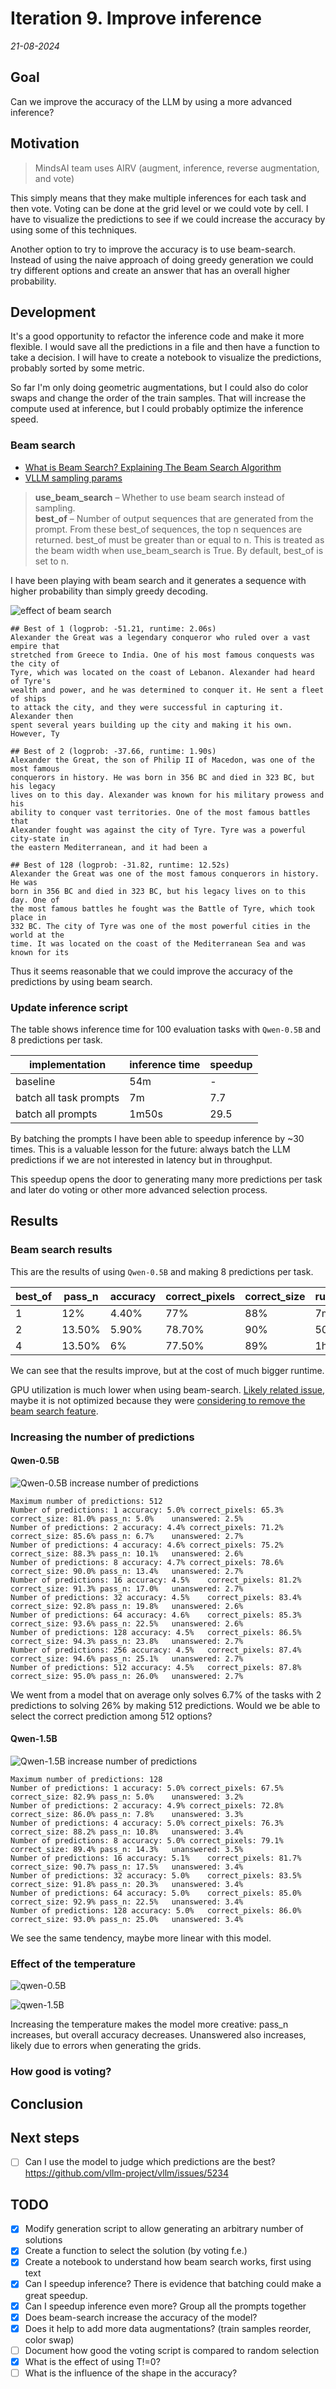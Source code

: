 # Iteration 9. Improve inference

_21-08-2024_

## Goal

Can we improve the accuracy of the LLM by using a more advanced inference?

## Motivation

> MindsAI team uses AIRV (augment, inference, reverse augmentation, and vote)

This simply means that they make multiple inferences for each task and then vote. Voting can be done
at the grid level or we could vote by cell. I have to visualize the predictions to see if we could
increase the accuracy by using some of this techniques.

Another option to try to improve the accuracy is to use beam-search. Instead of using the naive approach of doing greedy generation we could try different options and create an answer that has an overall higher probability.

## Development

It's a good opportunity to refactor the inference code and make it more flexible. I would save all the predictions
in a file and then have a function to take a decision. I will have to create a notebook to visualize the predictions, probably sorted by some metric.

So far I'm only doing geometric augmentations, but I could also do color swaps and change the order of the train samples. That will increase the compute used at inference, but I could probably optimize the inference speed.

### Beam search

- [What is Beam Search? Explaining The Beam Search Algorithm](https://www.width.ai/post/what-is-beam-search)
- [VLLM sampling params](https://docs.vllm.ai/en/latest/dev/sampling_params.html)

> **use_beam_search** – Whether to use beam search instead of sampling.  
> **best_of** – Number of output sequences that are generated from the prompt. From these best_of sequences, the top n sequences are returned. best_of must be greater than or equal to n. This is treated as the beam width when use_beam_search is True. By default, best_of is set to n.

I have been playing with beam search and it generates a sequence with higher probability than simply greedy decoding.

![effect of beam search](res/2024-08-22-16-11-40.png)

```
## Best of 1 (logprob: -51.21, runtime: 2.06s)
Alexander the Great was a legendary conqueror who ruled over a vast empire that
stretched from Greece to India. One of his most famous conquests was the city of
Tyre, which was located on the coast of Lebanon. Alexander had heard of Tyre's
wealth and power, and he was determined to conquer it. He sent a fleet of ships
to attack the city, and they were successful in capturing it. Alexander then
spent several years building up the city and making it his own. However, Ty

## Best of 2 (logprob: -37.66, runtime: 1.90s)
Alexander the Great, the son of Philip II of Macedon, was one of the most famous
conquerors in history. He was born in 356 BC and died in 323 BC, but his legacy
lives on to this day. Alexander was known for his military prowess and his
ability to conquer vast territories. One of the most famous battles that
Alexander fought was against the city of Tyre. Tyre was a powerful city-state in
the eastern Mediterranean, and it had been a

## Best of 128 (logprob: -31.82, runtime: 12.52s)
Alexander the Great was one of the most famous conquerors in history. He was
born in 356 BC and died in 323 BC, but his legacy lives on to this day. One of
the most famous battles he fought was the Battle of Tyre, which took place in
332 BC. The city of Tyre was one of the most powerful cities in the world at the
time. It was located on the coast of the Mediterranean Sea and was known for its
```

Thus it seems reasonable that we could improve the accuracy of the predictions by using beam search.

### Update inference script

The table shows inference time for 100 evaluation tasks with `Qwen-0.5B` and 8 predictions per task.

| implementation         | inference time | speedup |
|------------------------|----------------|---------|
| baseline               | 54m            | -       |
| batch all task prompts | 7m             | 7.7     |
| batch all prompts      | 1m50s          | 29.5    |

By batching the prompts I have been able to speedup inference by ~30 times. This is a valuable lesson for the future: always batch the LLM predictions if we are not interested in latency but in throughput.

This speedup opens the door to generating many more predictions per task and later do voting or other more advanced selection process.

## Results

### Beam search results

This are the results of using `Qwen-0.5B` and making 8 predictions per task.

| best_of | pass_n | accuracy | correct_pixels | correct_size | runtime |
|---------|--------|----------|----------------|--------------|---------|
| 1       | 12%    | 4.40%    | 77%            | 88%          | 7m      |
| 2       | 13.50% | 5.90%    | 78.70%         | 90%          | 50m     |
| 4       | 13.50% | 6%       | 77.50%         | 89%          | 1h30    |

We can see that the results improve, but at the cost of much bigger runtime.

GPU utilization is much lower when using beam-search. [Likely related issue](https://github.com/vllm-project/vllm/issues/1646),
maybe it is not optimized because they were [considering to remove the beam search feature](https://github.com/vllm-project/vllm/issues/6226).

### Increasing the number of predictions

#### Qwen-0.5B

![Qwen-0.5B increase number of predictions](res/2024-08-23-15-37-08.png)

```
Maximum number of predictions: 512
Number of predictions: 1 accuracy: 5.0%	correct_pixels: 65.3%	correct_size: 81.0%	pass_n: 5.0%	unanswered: 2.5%	
Number of predictions: 2 accuracy: 4.4%	correct_pixels: 71.2%	correct_size: 85.6%	pass_n: 6.7%	unanswered: 2.7%	
Number of predictions: 4 accuracy: 4.6%	correct_pixels: 75.2%	correct_size: 88.3%	pass_n: 10.1%	unanswered: 2.6%	
Number of predictions: 8 accuracy: 4.7%	correct_pixels: 78.6%	correct_size: 90.0%	pass_n: 13.4%	unanswered: 2.7%	
Number of predictions: 16 accuracy: 4.5%	correct_pixels: 81.2%	correct_size: 91.3%	pass_n: 17.0%	unanswered: 2.7%	
Number of predictions: 32 accuracy: 4.5%	correct_pixels: 83.4%	correct_size: 92.8%	pass_n: 19.8%	unanswered: 2.6%	
Number of predictions: 64 accuracy: 4.6%	correct_pixels: 85.3%	correct_size: 93.6%	pass_n: 22.5%	unanswered: 2.6%	
Number of predictions: 128 accuracy: 4.5%	correct_pixels: 86.5%	correct_size: 94.3%	pass_n: 23.8%	unanswered: 2.7%	
Number of predictions: 256 accuracy: 4.5%	correct_pixels: 87.4%	correct_size: 94.6%	pass_n: 25.1%	unanswered: 2.7%	
Number of predictions: 512 accuracy: 4.5%	correct_pixels: 87.8%	correct_size: 95.0%	pass_n: 26.0%	unanswered: 2.7%
```

We went from a model that on average only solves 6.7% of the tasks with 2 predictions to solving 26% by making 512 predictions. Would we be able to select the correct prediction among 512 options?

#### Qwen-1.5B

![Qwen-1.5B increase number of predictions](res/2024-08-24-07-51-04.png)

```
Maximum number of predictions: 128
Number of predictions: 1 accuracy: 5.0%	correct_pixels: 67.5%	correct_size: 82.9%	pass_n: 5.0%	unanswered: 3.2%	
Number of predictions: 2 accuracy: 4.9%	correct_pixels: 72.8%	correct_size: 86.0%	pass_n: 7.8%	unanswered: 3.3%	
Number of predictions: 4 accuracy: 5.0%	correct_pixels: 76.3%	correct_size: 88.2%	pass_n: 10.8%	unanswered: 3.4%	
Number of predictions: 8 accuracy: 5.0%	correct_pixels: 79.1%	correct_size: 89.4%	pass_n: 14.3%	unanswered: 3.5%	
Number of predictions: 16 accuracy: 5.1%	correct_pixels: 81.7%	correct_size: 90.7%	pass_n: 17.5%	unanswered: 3.4%	
Number of predictions: 32 accuracy: 5.0%	correct_pixels: 83.5%	correct_size: 91.8%	pass_n: 20.3%	unanswered: 3.4%	
Number of predictions: 64 accuracy: 5.0%	correct_pixels: 85.0%	correct_size: 92.9%	pass_n: 22.5%	unanswered: 3.4%	
Number of predictions: 128 accuracy: 5.0%	correct_pixels: 86.0%	correct_size: 93.0%	pass_n: 25.0%	unanswered: 3.4%
```

We see the same tendency, maybe more linear with this model.

### Effect of the temperature

![qwen-0.5B](res/2024-08-24-07-22-32.png)

![qwen-1.5B](res/2024-08-24-07-22-47.png)

Increasing the temperature makes the model more creative: pass_n increases, but overall accuracy decreases. Unanswered also increases, likely due to errors when generating the grids.

### How good is voting?

## Conclusion

## Next steps

- [ ] Can I use the model to judge which predictions are the best? https://github.com/vllm-project/vllm/issues/5234

## TODO

- [x] Modify generation script to allow generating an arbitrary number of solutions
- [x] Create a function to select the solution (by voting f.e.)
- [x] Create a notebook to understand how beam search works, first using text
- [x] Can I speedup inference? There is evidence that batching could make a great speedup.
- [x] Can I speedup inference even more? Group all the prompts together
- [x] Does beam-search increase the accuracy of the model?
- [x] Does it help to add more data augmentations? (train samples reorder, color swap)
- [ ] Document how good the voting script is compared to random selection
- [x] What is the effect of using T!=0?
- [ ] What is the influence of the shape in the accuracy?
